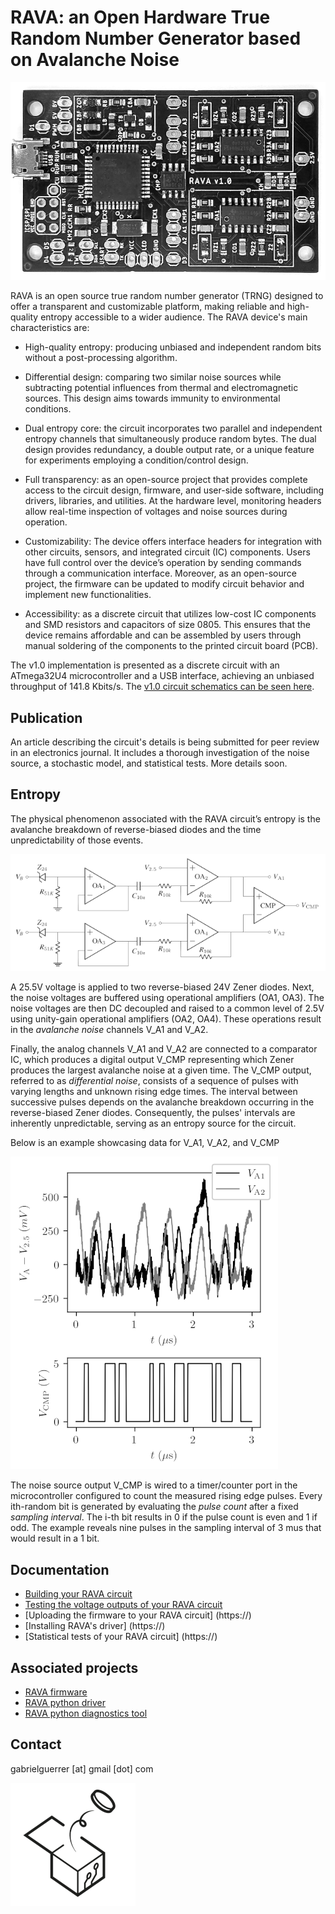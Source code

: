 # RAVA: an Open Hardware True Random Number Generator based on Avalanche Noise

![RAVA photo](v1.0/rng_rava_photo.png)

RAVA is an open source true random number generator (TRNG) designed to offer a transparent and customizable platform, making reliable and high-quality entropy accessible to a wider audience. 
The RAVA device's main characteristics are:

- High-quality entropy: producing unbiased and independent random bits without a post-processing algorithm.

- Differential design: comparing two similar noise sources while subtracting potential influences from thermal and electromagnetic sources. This design aims towards immunity to environmental conditions.

- Dual entropy core: the circuit incorporates two parallel and independent entropy channels that simultaneously produce random bytes. The dual design provides redundancy, a double output rate, or a unique feature for experiments employing a condition/control design.

- Full transparency: as an open-source project that provides complete access to the circuit design, firmware, and user-side software, including drivers, libraries, and utilities. At the hardware level, monitoring headers allow real-time inspection of voltages and noise sources during operation.

- Customizability: The device offers interface headers for integration with other circuits, sensors, and integrated circuit (IC) components. Users have full control over the device’s operation by sending commands through a communication interface. Moreover, as an open-source project, the firmware can be updated to modify circuit behavior and implement new functionalities.

- Accessibility: as a discrete circuit that utilizes low-cost IC components and SMD resistors and capacitors of size 0805. This ensures that the device remains affordable and can be assembled by users through manual soldering of the components to the printed circuit board (PCB).

The v1.0 implementation is presented as a discrete circuit with an ATmega32U4 microcontroller and a USB interface, achieving an unbiased throughput of 141.8 Kbits/s. 
The [v1.0 circuit schematics can be seen here](v1.0/rng_rava_schematics.png).

## Publication

<!-- 
For all details, including a thorough investigation of the noise source, a stochastic model, and statistical tests, please see the article 
- [IEEE Access, DOI: X](https://)
--> 
An article describing the circuit's details is being submitted for peer review in an electronics journal. 
It includes a thorough investigation of the noise source, a stochastic model, and statistical tests. 
More details soon.

## Entropy

The physical phenomenon associated with the RAVA circuit’s entropy is the avalanche breakdown of reverse-biased diodes and the time unpredictability of those events.

![RAVA entropy schematics](images/rng_rava_entropy_schematics.png)

A 25.5V voltage is applied to two reverse-biased 24V Zener diodes. 
Next, the noise voltages are buffered using operational amplifiers (OA1, OA3).
The noise voltages are then DC decoupled and raised to a common level of 2.5V using unity-gain operational amplifiers (OA2, OA4). 
These operations result in the *avalanche noise* channels V_A1 and V_A2.

Finally, the analog channels V_A1 and V_A2 are connected to a comparator IC, which produces a digital output V_CMP representing which Zener produces the largest avalanche noise at a given time.
The V_CMP output, referred to as *differential noise*, consists of a sequence of pulses with varying lengths and unknown rising edge times. 
The interval between successive pulses depends on the avalanche breakdown occurring in the reverse-biased Zener diodes. 
Consequently, the pulses' intervals are inherently unpredictable, serving as an entropy source for the circuit.

Below is an example showcasing data for V_A1, V_A2, and V_CMP

![RAVA entropy example](images/rng_rava_entropy_example.png)

The noise source output V_CMP is wired to a timer/counter port in the microcontroller configured to count the measured rising edge pulses.
Every ith-random bit is generated by evaluating the *pulse count* after a fixed *sampling interval*. 
The i-th bit results in 0 if the pulse count is even and 1 if odd.
The example reveals nine pulses in the sampling interval of 3 mus that would result in a 1 bit.

## Documentation

- [Building your RAVA circuit](https://github.com/gabrielguerrer/rng_rava/wiki/Building-your-RAVA-circuit)
- [Testing the voltage outputs of your RAVA circuit](https://github.com/gabrielguerrer/rng_rava/wiki/Testing-your-RAVA-circuit)
- [Uploading the firmware to your RAVA circuit] (https://)
- [Installing RAVA's driver] (https://)
- [Statistical tests of your RAVA circuit] (https://)

## Associated projects

- [RAVA firmware](https://github.com/gabrielguerrer/rng_rava_firmware)
- [RAVA python driver](https://github.com/gabrielguerrer/rng_rava_driver_py)
- [RAVA python diagnostics tool](https://github.com/gabrielguerrer/rng_rava_diagnostics_py)

## Contact

gabrielguerrer [at] gmail [dot] com

![RAVA logo](images/rng_rava_logo.png)